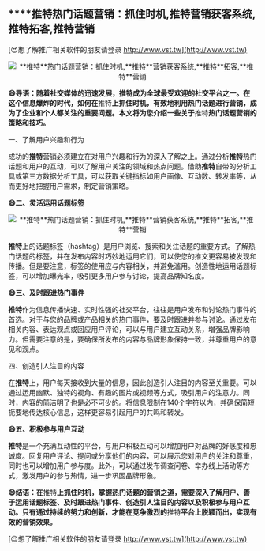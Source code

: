 ## ****推特**热门话题营销：抓住时机,**推特**营销获客系统,**推特**拓客,**推特**营销**

[😍想了解推广相关软件的朋友请登录 http://www.vst.tw](http://www.vst.tw)

 <center><img src="https://vst.tw/MP4/tuiguang/png/2.png" alt="**推特**热门话题营销：抓住时机,**推特**营销获客系统,**推特**拓客,**推特**营销"></center>

**😄导语：随着社交媒体的迅速发展，**推特**成为全球最受欢迎的社交平台之一。在这个信息爆炸的时代，如何在**推特**上抓住时机，有效地利用热门话题进行营销，成为了企业和个人都关注的重要问题。本文将为您介绍一些关于**推特**热门话题营销的策略和技巧。**

一、了解用户兴趣和行为

成功的**推特**营销必须建立在对用户兴趣和行为的深入了解之上。通过分析**推特**热门话题和用户的互动，可以了解用户关注的领域和热点问题。借助**推特**自带的分析工具或第三方数据分析工具，可以获取关键指标如用户画像、互动数、转发率等，从而更好地把握用户需求，制定营销策略。

**😄二、灵活运用话题标签**

 <center><img src="https://vst.tw/MP4/tuiguang/png/6.png" alt="**推特**热门话题营销：抓住时机,**推特**营销获客系统,**推特**拓客,**推特**营销"></center>

**推特**上的话题标签（hashtag）是用户浏览、搜索和关注话题的重要方式。了解热门话题的标签，并在发布内容时巧妙地运用它们，可以使您的推文更容易被发现和传播。但是要注意，标签的使用应与内容相关，并避免滥用。创造性地运用话题标签，可以增加曝光率，吸引更多用户参与讨论，提高品牌知名度。

**😄三、及时跟进热门事件**

**推特**作为信息传播快速、实时性强的社交平台，往往是用户发布和讨论热门事件的首选。对于与您的品牌或产品相关的热门事件，要及时跟进并参与讨论。通过发布相关内容、表达观点或回应用户评论，可以与用户建立互动关系，增强品牌影响力。但需要注意的是，要确保所发布的内容与品牌形象保持一致，并尊重用户的意见和观点。

四、创造引人注目的内容

在**推特**上，用户每天接收到大量的信息，因此创造引人注目的内容至关重要。可以通过运用幽默、独特的视角、有趣的图片或视频等方式，吸引用户的注意力。同时，内容的简洁明了也是必不可少的。将信息限制在140个字符以内，并确保简短扼要地传达核心信息，这样更容易引起用户的共鸣和转发。

**😄五、积极参与用户互动**

**推特**是一个充满互动性的平台，与用户积极互动可以增加用户对品牌的好感度和忠诚度。回复用户评论、提问或分享他们的内容，可以展示您对用户的关注和尊重，同时也可以增加用户参与度。此外，可以通过发布调查问卷、举办线上活动等方式，激发用户的参与热情，进一步巩固品牌形象。

**😄结语：在**推特**上抓住时机，掌握热门话题的营销之道，需要深入了解用户、善于运用话题标签、及时跟进热门事件、创造引人注目的内容以及积极参与用户互动。只有通过持续的努力和创新，才能在竞争激烈的**推特**平台上脱颖而出，实现有效的营销效果。**

[😍想了解推广相关软件的朋友请登录 http://www.vst.tw](http://www.vst.tw)



